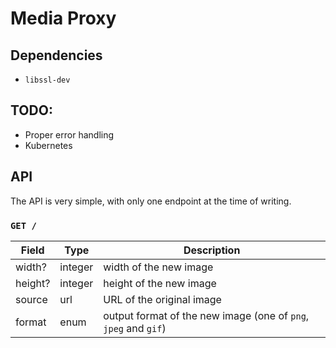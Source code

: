 # Media Proxy

## Dependencies

- `libssl-dev`

## TODO:

- Proper error handling
- Kubernetes

## API

The API is very simple, with only one endpoint at the time of writing.

### `GET /`

| Field   | Type    | Description                                                     |
| ------- | ------- | --------------------------------------------------------------- |
| width?  | integer | width of the new image                                          |
| height? | integer | height of the new image                                         |
| source  | url     | URL of the original image                                       |
| format  | enum    | output format of the new image (one of `png`, `jpeg` and `gif`) |
